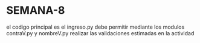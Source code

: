 # SEMANA-8
el codigo principal es el ingreso.py
debe permitir mediante los modulos contraV.py y nombreV.py realizar las validaciones estimadas en la actividad
